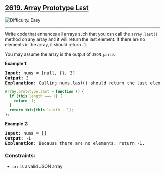 <h2><a href="https://leetcode.com/problems/array-prototype-last/description/">2619. Array Prototype Last</a></h2>
<img src="https://img.shields.io/badge/Difficulty-Easy-brightgreen" alt="Difficulty: Easy" />
<hr>

<p>Write code that enhances all arrays such that you can call the <code>array.last()</code> method on any array and it will return the last element. If there are no elements in the array, it should return <code>-1</code>.</p>

<p>You may assume the array is the output of <code>JSON.parse</code>.</p>

<p><strong class="example">Example 1:</strong></p>

<pre>
<strong>Input:</strong> nums = [null, {}, 3]
<strong>Output:</strong> 3
<strong>Explanation:</strong> Calling nums.last() should return the last element: 3.
</pre>
```javascript
Array.prototype.last = function () {
  if (this.length === 0) {
    return -1;
  }
  return this[this.length - 1];
};
```
<p><strong class="example">Example 2:</strong></p>

<pre>
<strong>Input:</strong> nums = []
<strong>Output:</strong> -1
<strong>Explanation:</strong> Because there are no elements, return -1.
</pre>

<h3>Constraints:</h3>

<ul>
  <li><code>arr</code> is a valid JSON array</li>
</ul>
